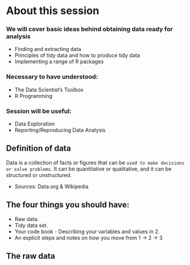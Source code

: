 # About this session
### We will cover basic ideas behind obtaining data ready for analysis

- Finding and extracting data
- Principles of tidy data and how to produce tidy data
- Implementing a range of R packages

### Necessary to have understood:

- The Data Scientist’s Toolbox
- R Programming

### Session will be useful:

- Data Exploration
- Reporting/Reproducing Data Analysis

## Definition of data

Data is a collection of facts or figures that can be `used to make decisions or solve problems`. It can be quantitative or qualitative, and it can be structured or unstructured.

- Sources: Data.org & Wikipedia

## The four things you should have:

- Raw data.
- Tidy data set.
- Your code book - Describing your variables and values in 2.
- An explicit steps and notes on how you move from 1 -> 2 -> 3

## The raw data